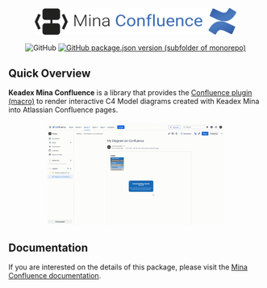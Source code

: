 <p align="center">
  <img src="./static/images/mina-confluence-logo.svg" width="400" alt="Keadex Mina Confluence Logo" />
</p>

<div align="center">

![GitHub](https://img.shields.io/github/license/keadex/keadex)
[![GitHub package.json version (subfolder of monorepo)](https://img.shields.io/github/package-json/v/keadex/keadex?filename=libs%2Fmina-confluence-plugin%2Fpackage.json)](https://marketplace.atlassian.com/apps/1233762)

</div>

## Quick Overview

**Keadex Mina Confluence** is a library that provides the [Confluence plugin (macro)](https://marketplace.atlassian.com/apps/1233762) to render interactive C4 Model diagrams created with Keadex Mina into Atlassian Confluence pages.

<div align="center" style="margin-top: 20px">
  <img src="./static/images/mina-confluence.gif" alt="Keadex Mina Confluence plugin demo" width="70%" />
</div>

## Documentation

If you are interested on the details of this package, please visit the [Mina Confluence documentation](TODO).
